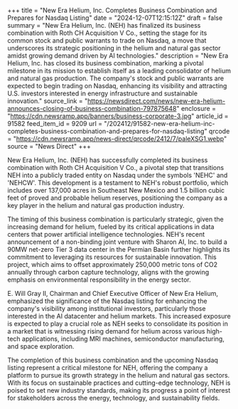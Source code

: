 +++
title = "New Era Helium, Inc. Completes Business Combination and Prepares for Nasdaq Listing"
date = "2024-12-07T12:15:12Z"
draft = false
summary = "New Era Helium, Inc. (NEH) has finalized its business combination with Roth CH Acquisition V Co., setting the stage for its common stock and public warrants to trade on Nasdaq, a move that underscores its strategic positioning in the helium and natural gas sector amidst growing demand driven by AI technologies."
description = "New Era Helium, Inc. has closed its business combination, marking a pivotal milestone in its mission to establish itself as a leading consolidator of helium and natural gas production. The company's stock and public warrants are expected to begin trading on Nasdaq, enhancing its visibility and attracting U.S. investors interested in energy infrastructure and sustainable innovation."
source_link = "https://newsdirect.com/news/new-era-helium-announces-closing-of-business-combination-797875648"
enclosure = "https://cdn.newsramp.app/banners/business-corporate-3.jpg"
article_id = 91582
feed_item_id = 9209
url = "/202412/91582-new-era-helium-inc-completes-business-combination-and-prepares-for-nasdaq-listing"
qrcode = "https://cdn.newsramp.app/news-direct/qrcode/2412/7/paleXSG1.webp"
source = "News Direct"
+++

<p>New Era Helium, Inc. (NEH) has successfully completed its business combination with Roth CH Acquisition V Co., a pivotal step that transitions NEH into a publicly traded entity on Nasdaq under the symbols 'NEHC' and 'NEHCW'. This development is a testament to NEH's robust portfolio, which includes over 137,000 acres in Southeast New Mexico and 1.5 billion cubic feet of proved and probable helium reserves, positioning the company as a key player in the helium and natural gas production industry.</p><p>The timing of this business combination is particularly strategic, given the increasing demand for helium, fueled by its critical applications in data centers that power artificial intelligence technologies. NEH's recent announcement of a non-binding joint venture with Sharon AI, Inc. to build a 90MW net-zero Tier 3 data center in the Permian Basin further highlights its commitment to leveraging its resources for sustainable innovation. This project, which aims to offset approximately 250,000 metric tons of CO2 annually through carbon capture technology, aligns with the growing emphasis on environmental responsibility in the energy sector.</p><p>E. Will Gray II, Chairman and Chief Executive Officer of New Era Helium, emphasized the significance of the Nasdaq listing for enhancing the company's visibility among institutional investors, particularly those interested in the AI datacenter and helium markets. This increased exposure is expected to play a crucial role as NEH seeks to consolidate its position in a market that is witnessing rising demand for helium across various high-tech applications, including MRI machines, semiconductor manufacturing, and space exploration.</p><p>The completion of this business combination and the upcoming Nasdaq listing represent a critical milestone for NEH, offering the company a platform to pursue its growth strategy in the helium and natural gas sectors. With its focus on sustainable practices and cutting-edge technology, NEH is poised to set new industry standards, making its progress a point of interest for stakeholders across the energy, technology, and sustainability fields.</p>